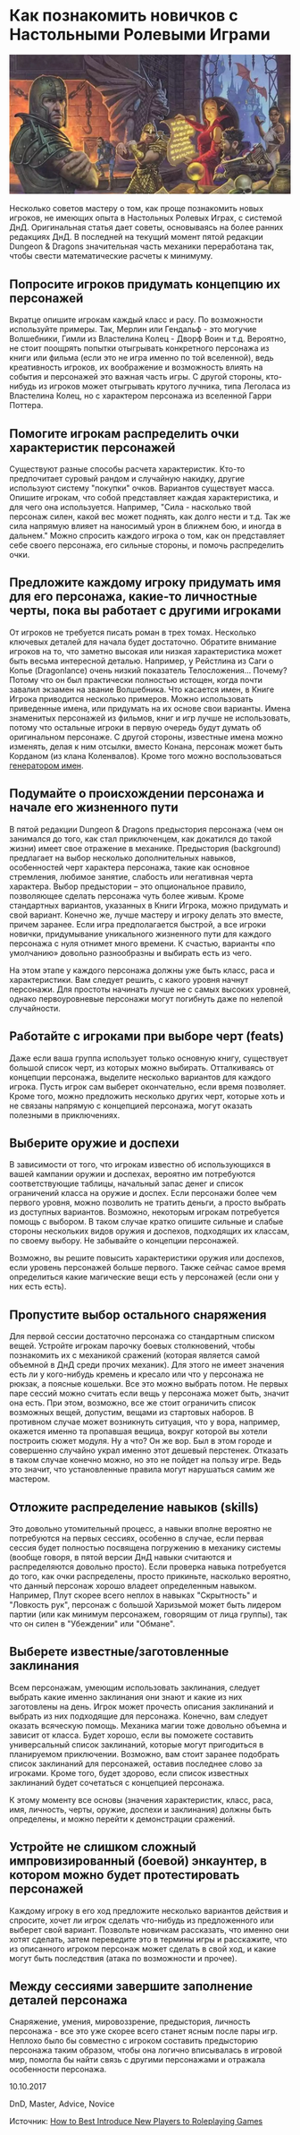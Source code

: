 # Как познакомить новичков с Настольными Ролевыми Играми

![](archive/img/articles/To_dnd_novice.jpg)

<p class='description'>
Несколько советов мастеру о том, как проще познакомить новых игроков, не имеющих опыта в Настольных Ролевых Играх, с системой ДнД. Оригинальная статья дает советы, основываясь на более ранних редакциях ДнД. В последней на текущий момент пятой редакции Dungeon & Dragons значительная часть механики переработана так, чтобы свести математические расчеты к минимуму.
</p>

## Попросите игроков придумать концепцию их персонажей

Вкратце опишите игрокам каждый класс и расу. По возможности используйте примеры. Так, Мерлин или Гендальф - это могучие Волшебники, Гимли из Властелина Колец - Дворф Воин и т.д. Вероятно, не стоит поощрять попытки отыгрывать конкретного персонажа из книги или фильма (если это не игра именно по той вселенной), ведь креативность игроков, их воображение и возможность влиять на события и персонажей это важная часть игры. С другой стороны, кто-нибудь из игроков может отыгрывать крутого лучника, типа Леголаса из Властелина Колец, но с характером персонажа из вселенной Гарри Поттера.

## Помогите игрокам распределить очки характеристик персонажей

Существуют разные способы расчета характеристик. Кто-то предпочитает суровый рандом и случайную накидку, другие используют систему "покупки" очков. Вариантов существует масса. Опишите игрокам, что собой представляет каждая характеристика, и для чего она используется. Например, "Сила - насколько твой персонаж силен, какой вес может поднять, как долго нести и т.д. Так же сила напрямую влияет на наносимый урон в ближнем бою, и иногда в дальнем." Можно спросить каждого игрока о том, как он представляет себе своего персонажа, его сильные стороны, и помочь распределить очки.


## Предложите каждому игроку придумать имя для его персонажа, какие-то личностные черты, пока вы работает с другими игроками

От игроков не требуется писать роман в трех томах. Несколько ключевых деталей для начала будет достаточно. Обратите внимание игроков на то, что заметно высокая или низкая характеристика может быть весьма интересной деталью. Например, у Рейстлина из Саги о Копье (Dragonlance) очень низкий показатель Телосложения... Почему? Потому что он был практически полностью истощен, когда почти завалил экзамен на звание Волшебника. Что касается имен, в Книге Игрока приводится несколько примеров. Можно использовать приведенные имена, или придумать на их основе свои варианты. Имена знаменитых персонажей из фильмов, книг и игр лучше не использовать, потому что остальные игроки в первую очередь будут думать об оригинальном персонаже. С другой стороны, известные имена можно изменять, делая к ним отсылки, вместо Конана, персонаж может быть Корданом (из клана Коленвалов). Кроме того можно воспользоваться <a href='https://tentaculus.ru/names/'>генератором имен</a>.


## Подумайте о происхождении персонажа и начале его жизненного пути

В пятой редакции Dungeon & Dragons предыстория персонажа (чем он занимался до того, как стал приключенцем, как докатился до такой жизни) имеет свое отражение в механике. Предыстория (background) предлагает на выбор несколько дополнительных навыков, особенностей черт характера персонажа, такие как основное стремления, любимое занятие, слабость или негативная черта характера. Выбор предыстории – это опциональное правило, позволяющее сделать персонажа чуть более живым. Кроме стандартных вариантов, указанных в Книги Игрока, можно придумать и свой вариант. Конечно же, лучше мастеру и игроку делать это вместе, причем заранее. Если игра предполагается быстрой, а все игроки новички, придумывание уникального жизненного пути для каждого персонажа с нуля отнимет много времени. К счастью, варианты «по умолчанию» довольно разнообразны и выбирать есть из чего.


На этом этапе у каждого персонажа должны уже быть класс, раса и характеристики. Вам следует решить, с какого уровня начнут персонажи. Для простоты начинать лучше не с самых высоких уровней, однако первоуровневые персонажи могут погибнуть даже по нелепой случайности.


## Работайте с игроками при выборе черт (feats)

Даже если ваша группа использует только основную книгу, существует большой список черт, из которых можно выбирать. Отталкиваясь от концепции персонажа, выделите несколько вариантов для каждого игрока. Пусть игрок сам выберет окончательно, если время позволяет. Кроме того, можно предложить несколько других черт, которые хоть и не связаны напрямую с концепцией персонажа, могут оказать полезными в приключениях.


## Выберите оружие и доспехи

В зависимости от того, что игрокам известно об использующихся в вашей кампании оружии и доспехах, вероятно им потребуются соответствующие таблицы, начальный запас денег и список ограничений класса на оружие и доспех. Если персонажи более чем первого уровня, можно позволить не тратить деньги, а просто выбрать из доступных вариантов. Возможно, некоторым игрокам потребуется помощь с выбором. В таком случае кратко опишите сильные и слабые стороны нескольких видов оружия и доспехов, подходящих их классам, по своему выбору. Не забывайте о концепции персонажей.

Возможно, вы решите повысить характеристики оружия или доспехов, если уровень персонажей больше первого. Также сейчас самое время определиться какие магические вещи есть у персонажей (если они у них есть есть).


## Пропустите выбор остального снаряжения

Для первой сессии достаточно персонажа со стандартным списком вещей. Устройте игрокам парочку боевых столкновений, чтобы познакомить их с механикой сражений (которая является самой объемной в ДнД среди прочих механик). Для этого не имеет значения есть ли у кого-нибудь кремень и кресало или что у персонажа не рюкзак, а поясные кошельки. Все это можно выбрать потом. Не первых паре сессий можно считать если вещь у персонажа может быть, значит она есть. При этом, возможно, все же стоит ограничить список возможных вещей, допустим, вещами из стартовых наборов. В противном случае может возникнуть ситуация, что у вора, например, окажется именно та пропавшая вещица, вокруг которой вы хотели построить сюжет модуля. Ну а что? Он же вор. Был в этом городе и совершенно случайно украл именно этот дешевый перстенек. Отказать в таком случае конечно можно, но это не пойдет на пользу игре. Ведь это значит, что установленные правила могут нарушаться самим же мастером.


## Отложите распределение навыков (skills)

Это довольно утомительный процесс, а навыки вполне вероятно не потребуются на первых сессиях, особенно в случае, если первая сессия будет полностью посвящена погружению в механику системы (вообще говоря, в пятой версии ДнД навыки считаются и распределяются довольно просто). Если проверка навыка потребуется до того, как очки распределены, просто прикиньте, насколько вероятно, что данный персонаж хорошо владеет определенным навыком. Например, Плут скорее всего неплох в навыках "Скрытность" и "Ловкость рук", персонаж с большой Харизьмой может быть лидером партии (или как минимум персонажем, говорящим от лица группы), так что он силен в "Убеждении" или "Обмане".


## Выберете известные/заготовленные заклинания

Всем персонажам, умеющим использовать заклинания, следует выбрать какие именно заклинания они знают и какие из них заготовлены на день. Игрок может прочесть описания заклинаний и выбрать из них подходящие для персонажа. Конечно, вам следует оказать всяческую помощь. Механика магии тоже довольно объемна и зависит от класса. Будет хорошо, если вы поможете составить универсальный список заклинаний, которые могут пригодиться в планируемом приключении. Возможно, вам стоит заранее подобрать список заклинаний для персонажей, оставив последнее слово за игроками. Кроме того, будет здорово, если список известных заклинаний будет сочетаться с концепцией персонажа.

К этому моменту все основы (значения характеристик, класс, раса, имя, личность, черты, оружие, доспехи и заклинания) должны быть определены, и можно перейти к демонстрации сражений.


## Устройте не слишком сложный импровизированный (боевой) энкаунтер, в котором можно будет протестировать персонажей

Каждому игроку в его ход предложите несколько вариантов действия и спросите, хочет ли игрок сделать что-нибудь из предложенного или выберет свой вариант. Позвольте новичкам рассказать, что именно они хотят сделать, затем переведите это в термины игры и расскажите, что из описанного игроком персонаж может сделать в свой ход, и какие могут быть последствия (атака по возможности и прочее).


## Между сессиями завершите заполнение деталей персонажа

Снаряжение, умения, мировоззрение, предыстория, личность персонажа - все это уже скорее всего станет ясным после пары игр. Неплохо было бы совместно с игроком составить предысторию персонажа таким образом, чтобы она логично вписывалась в игровой мир, помогла бы найти связь с другими персонажами и отражала особенности персонажа.

<p class='date noRedString'>10.10.2017</p>
<p class='hashtags'>DnD, Master, Advice, Novice</p>
<p class='noRedString'>Источник: <a href='http://inkwellideas.com/advice/how-to-best-introduce-new-players-to-roleplaying-games/'>How to Best Introduce New Players to Roleplaying Games</a></p>
